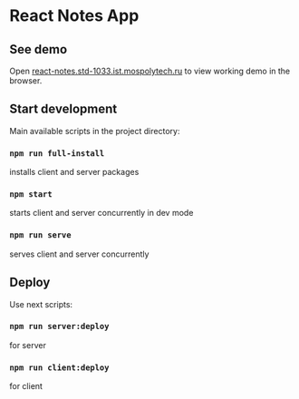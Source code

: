# React Notes App

## See demo

Open [react-notes.std-1033.ist.mospolytech.ru](http://react-notes.std-1033.ist.mospolytech.ru/) to view working demo in the browser.

## Start development

Main available scripts in the project directory:

### `npm run full-install`

installs client and server packages

### `npm start`

starts client and server concurrently in dev mode

### `npm run serve`

serves client and server concurrently

## Deploy

Use next scripts:

### `npm run server:deploy`

for server

### `npm run client:deploy`

for client
